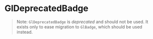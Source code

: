 # GlDeprecatedBadge

<!-- STORY -->

> Note: `GlDeprecatedBadge` is _deprecated_ and should not be used. It exists only to ease migration to `GlBadge`, which should be used instead.
